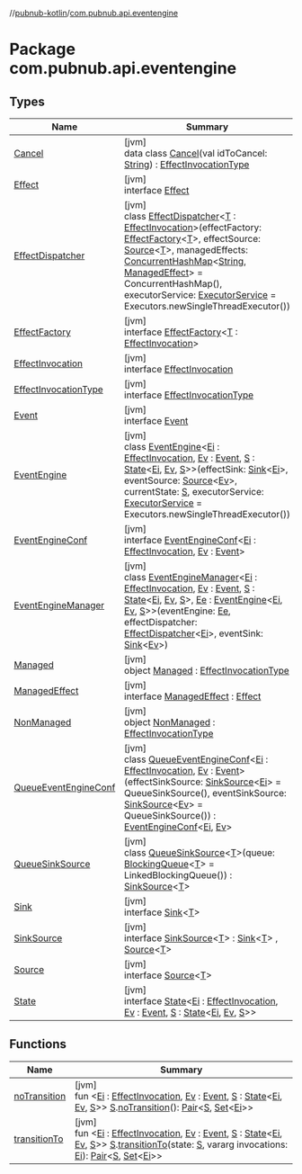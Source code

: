 //[pubnub-kotlin](../../index.md)/[com.pubnub.api.eventengine](index.md)

# Package com.pubnub.api.eventengine

## Types

| Name | Summary |
|---|---|
| [Cancel](-cancel/index.md) | [jvm]<br>data class [Cancel](-cancel/index.md)(val idToCancel: [String](https://kotlinlang.org/api/latest/jvm/stdlib/kotlin/-string/index.html)) : [EffectInvocationType](-effect-invocation-type/index.md) |
| [Effect](-effect/index.md) | [jvm]<br>interface [Effect](-effect/index.md) |
| [EffectDispatcher](-effect-dispatcher/index.md) | [jvm]<br>class [EffectDispatcher](-effect-dispatcher/index.md)&lt;[T](-effect-dispatcher/index.md) : [EffectInvocation](-effect-invocation/index.md)&gt;(effectFactory: [EffectFactory](-effect-factory/index.md)&lt;[T](-effect-dispatcher/index.md)&gt;, effectSource: [Source](-source/index.md)&lt;[T](-effect-dispatcher/index.md)&gt;, managedEffects: [ConcurrentHashMap](https://docs.oracle.com/javase/8/docs/api/java/util/concurrent/ConcurrentHashMap.html)&lt;[String](https://kotlinlang.org/api/latest/jvm/stdlib/kotlin/-string/index.html), [ManagedEffect](-managed-effect/index.md)&gt; = ConcurrentHashMap(), executorService: [ExecutorService](https://docs.oracle.com/javase/8/docs/api/java/util/concurrent/ExecutorService.html) = Executors.newSingleThreadExecutor()) |
| [EffectFactory](-effect-factory/index.md) | [jvm]<br>interface [EffectFactory](-effect-factory/index.md)&lt;[T](-effect-factory/index.md) : [EffectInvocation](-effect-invocation/index.md)&gt; |
| [EffectInvocation](-effect-invocation/index.md) | [jvm]<br>interface [EffectInvocation](-effect-invocation/index.md) |
| [EffectInvocationType](-effect-invocation-type/index.md) | [jvm]<br>interface [EffectInvocationType](-effect-invocation-type/index.md) |
| [Event](-event/index.md) | [jvm]<br>interface [Event](-event/index.md) |
| [EventEngine](-event-engine/index.md) | [jvm]<br>class [EventEngine](-event-engine/index.md)&lt;[Ei](-event-engine/index.md) : [EffectInvocation](-effect-invocation/index.md), [Ev](-event-engine/index.md) : [Event](-event/index.md), [S](-event-engine/index.md) : [State](-state/index.md)&lt;[Ei](-event-engine/index.md), [Ev](-event-engine/index.md), [S](-event-engine/index.md)&gt;&gt;(effectSink: [Sink](-sink/index.md)&lt;[Ei](-event-engine/index.md)&gt;, eventSource: [Source](-source/index.md)&lt;[Ev](-event-engine/index.md)&gt;, currentState: [S](-event-engine/index.md), executorService: [ExecutorService](https://docs.oracle.com/javase/8/docs/api/java/util/concurrent/ExecutorService.html) = Executors.newSingleThreadExecutor()) |
| [EventEngineConf](-event-engine-conf/index.md) | [jvm]<br>interface [EventEngineConf](-event-engine-conf/index.md)&lt;[Ei](-event-engine-conf/index.md) : [EffectInvocation](-effect-invocation/index.md), [Ev](-event-engine-conf/index.md) : [Event](-event/index.md)&gt; |
| [EventEngineManager](-event-engine-manager/index.md) | [jvm]<br>class [EventEngineManager](-event-engine-manager/index.md)&lt;[Ei](-event-engine-manager/index.md) : [EffectInvocation](-effect-invocation/index.md), [Ev](-event-engine-manager/index.md) : [Event](-event/index.md), [S](-event-engine-manager/index.md) : [State](-state/index.md)&lt;[Ei](-event-engine-manager/index.md), [Ev](-event-engine-manager/index.md), [S](-event-engine-manager/index.md)&gt;, [Ee](-event-engine-manager/index.md) : [EventEngine](-event-engine/index.md)&lt;[Ei](-event-engine-manager/index.md), [Ev](-event-engine-manager/index.md), [S](-event-engine-manager/index.md)&gt;&gt;(eventEngine: [Ee](-event-engine-manager/index.md), effectDispatcher: [EffectDispatcher](-effect-dispatcher/index.md)&lt;[Ei](-event-engine-manager/index.md)&gt;, eventSink: [Sink](-sink/index.md)&lt;[Ev](-event-engine-manager/index.md)&gt;) |
| [Managed](-managed/index.md) | [jvm]<br>object [Managed](-managed/index.md) : [EffectInvocationType](-effect-invocation-type/index.md) |
| [ManagedEffect](-managed-effect/index.md) | [jvm]<br>interface [ManagedEffect](-managed-effect/index.md) : [Effect](-effect/index.md) |
| [NonManaged](-non-managed/index.md) | [jvm]<br>object [NonManaged](-non-managed/index.md) : [EffectInvocationType](-effect-invocation-type/index.md) |
| [QueueEventEngineConf](-queue-event-engine-conf/index.md) | [jvm]<br>class [QueueEventEngineConf](-queue-event-engine-conf/index.md)&lt;[Ei](-queue-event-engine-conf/index.md) : [EffectInvocation](-effect-invocation/index.md), [Ev](-queue-event-engine-conf/index.md) : [Event](-event/index.md)&gt;(effectSinkSource: [SinkSource](-sink-source/index.md)&lt;[Ei](-queue-event-engine-conf/index.md)&gt; = QueueSinkSource(), eventSinkSource: [SinkSource](-sink-source/index.md)&lt;[Ev](-queue-event-engine-conf/index.md)&gt; = QueueSinkSource()) : [EventEngineConf](-event-engine-conf/index.md)&lt;[Ei](-queue-event-engine-conf/index.md), [Ev](-queue-event-engine-conf/index.md)&gt; |
| [QueueSinkSource](-queue-sink-source/index.md) | [jvm]<br>class [QueueSinkSource](-queue-sink-source/index.md)&lt;[T](-queue-sink-source/index.md)&gt;(queue: [BlockingQueue](https://docs.oracle.com/javase/8/docs/api/java/util/concurrent/BlockingQueue.html)&lt;[T](-queue-sink-source/index.md)&gt; = LinkedBlockingQueue()) : [SinkSource](-sink-source/index.md)&lt;[T](-queue-sink-source/index.md)&gt; |
| [Sink](-sink/index.md) | [jvm]<br>interface [Sink](-sink/index.md)&lt;[T](-sink/index.md)&gt; |
| [SinkSource](-sink-source/index.md) | [jvm]<br>interface [SinkSource](-sink-source/index.md)&lt;[T](-sink-source/index.md)&gt; : [Sink](-sink/index.md)&lt;[T](-sink-source/index.md)&gt; , [Source](-source/index.md)&lt;[T](-sink-source/index.md)&gt; |
| [Source](-source/index.md) | [jvm]<br>interface [Source](-source/index.md)&lt;[T](-source/index.md)&gt; |
| [State](-state/index.md) | [jvm]<br>interface [State](-state/index.md)&lt;[Ei](-state/index.md) : [EffectInvocation](-effect-invocation/index.md), [Ev](-state/index.md) : [Event](-event/index.md), [S](-state/index.md) : [State](-state/index.md)&lt;[Ei](-state/index.md), [Ev](-state/index.md), [S](-state/index.md)&gt;&gt; |

## Functions

| Name | Summary |
|---|---|
| [noTransition](no-transition.md) | [jvm]<br>fun &lt;[Ei](no-transition.md) : [EffectInvocation](-effect-invocation/index.md), [Ev](no-transition.md) : [Event](-event/index.md), [S](no-transition.md) : [State](-state/index.md)&lt;[Ei](no-transition.md), [Ev](no-transition.md), [S](no-transition.md)&gt;&gt; [S](no-transition.md).[noTransition](no-transition.md)(): [Pair](https://kotlinlang.org/api/latest/jvm/stdlib/kotlin/-pair/index.html)&lt;[S](no-transition.md), [Set](https://kotlinlang.org/api/latest/jvm/stdlib/kotlin.collections/-set/index.html)&lt;[Ei](no-transition.md)&gt;&gt; |
| [transitionTo](transition-to.md) | [jvm]<br>fun &lt;[Ei](transition-to.md) : [EffectInvocation](-effect-invocation/index.md), [Ev](transition-to.md) : [Event](-event/index.md), [S](transition-to.md) : [State](-state/index.md)&lt;[Ei](transition-to.md), [Ev](transition-to.md), [S](transition-to.md)&gt;&gt; [S](transition-to.md).[transitionTo](transition-to.md)(state: [S](transition-to.md), vararg invocations: [Ei](transition-to.md)): [Pair](https://kotlinlang.org/api/latest/jvm/stdlib/kotlin/-pair/index.html)&lt;[S](transition-to.md), [Set](https://kotlinlang.org/api/latest/jvm/stdlib/kotlin.collections/-set/index.html)&lt;[Ei](transition-to.md)&gt;&gt; |
